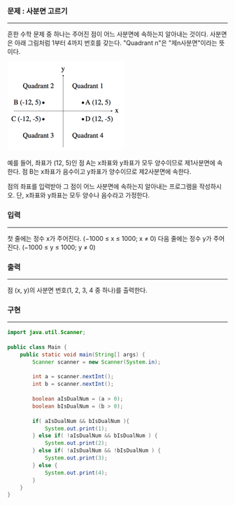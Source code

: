 ### 문제 : 사분면 고르기

<hr >

흔한 수학 문제 중 하나는 주어진 점이 어느 사분면에 속하는지 알아내는 것이다. 사분면은 아래 그림처럼 1부터 4까지 번호를 갖는다. "Quadrant n"은 "제n사분면"이라는 뜻이다.

![img_1.png](img_1.png)

예를 들어, 좌표가 (12, 5)인 점 A는 x좌표와 y좌표가 모두 양수이므로 제1사분면에 속한다. 점 B는 x좌표가 음수이고 y좌표가 양수이므로 제2사분면에 속한다.

점의 좌표를 입력받아 그 점이 어느 사분면에 속하는지 알아내는 프로그램을 작성하시오. 단, x좌표와 y좌표는 모두 양수나 음수라고 가정한다.

### 입력

<hr >

첫 줄에는 정수 x가 주어진다. (−1000 ≤ x ≤ 1000; x ≠ 0) 다음 줄에는 정수 y가 주어진다. (−1000 ≤ y ≤ 1000; y ≠ 0)

### 출력

<hr >

점 (x, y)의 사분면 번호(1, 2, 3, 4 중 하나)를 출력한다.

### 구현

<hr >

~~~ Java
import java.util.Scanner;

public class Main {
    public static void main(String[] args) {
        Scanner scanner = new Scanner(System.in);

        int a = scanner.nextInt();
        int b = scanner.nextInt();

        boolean aIsDualNum = (a > 0);
        boolean bIsDualNum = (b > 0);

        if( aIsDualNum && bIsDualNum ){
            System.out.print(1);
        } else if( !aIsDualNum && bIsDualNum ) {
            System.out.print(2);
        } else if( !aIsDualNum && !bIsDualNum ) {
            System.out.print(3);
        } else {
            System.out.print(4);
        }
    }
}
~~~